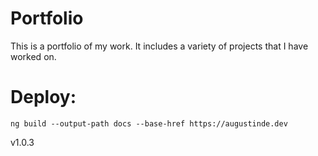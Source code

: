 # Portfolio
This is a portfolio of my work. It includes a variety of projects that I have worked on.

# Deploy:
`ng build --output-path docs --base-href https://augustinde.dev`

v1.0.3
